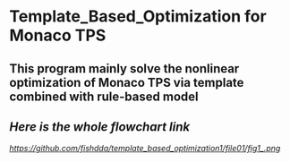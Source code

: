 # Template_Based_Optimization for Monaco TPS
## This program mainly solve the nonlinear optimization of Monaco TPS via template combined with rule-based model

## *Here is the whole flowchart link*
*https://github.com/fishdda/template_based_optimization1/file01/fig1_.png*

      
